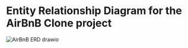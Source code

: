 # Entity Relationship Diagram for the AirBnB Clone project
![AirBnB ERD drawio](https://github.com/user-attachments/assets/cb005dd3-5a66-43f7-ab5b-7b94da35b332)
